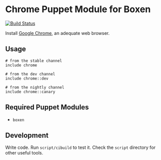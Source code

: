 # Chrome Puppet Module for Boxen

[![Build Status](https://travis-ci.org/boxen/puppet-chrome.png?branch=master)](https://travis-ci.org/boxen/puppet-chrome)

Install [Google Chrome](), an adequate web browser.

## Usage

```puppet
# from the stable channel
include chrome

# from the dev channel
include chrome::dev

# from the nightly channel
include chrome::canary
```

## Required Puppet Modules

* `boxen`

## Development

Write code. Run `script/cibuild` to test it. Check the `script`
directory for other useful tools.
